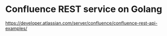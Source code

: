 # Confluence REST service on Golang

https://developer.atlassian.com/server/confluence/confluence-rest-api-examples/
